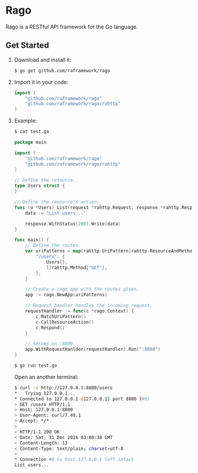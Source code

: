 # Rago

Rago is a RESTful API framework for the Go language. 

## Get Started

1. Download and install it:

    ```bash
    $ go get github.com/raframework/rago
    ```

2. Import it in your code:

    ```go
    import (
    	"github.com/raframework/rago"
    	"github.com/raframework/rago/rahttp"
    )

    ```

3. Example:

    ```bash
    $ cat test.go
    ```

    ```go
    package main

	import (
		"github.com/raframework/rago"
		"github.com/raframework/rago/rahttp"
	)

	// Define the resource.
	type Users struct {
	}

	// Define the resource's action.
	func (u *Users) List(request *rahttp.Request, response *rahttp.Response) {
		data := "List users..."

		response.WithStatus(200).Write(data)
	}

	func main() {
		// Define the routes.
		var uriPatterns = map[rahttp.UriPattern]rahttp.ResourceAndMethod{
			"/users": {
				Users{},
				[]rahttp.Method{"GET"},
			},
		}

		// Create a rago app with the routes given.
		app := rago.NewApp(uriPatterns)

		// Request handler handles the incoming request.
		requestHandler := func(c *rago.Context) {
			c.MatchUriPattern()
			c.CallResourceAction()
			c.Respond()
		}

		// Serves on :8800
		app.WithRequestHanlder(requestHandler).Run(":8800")
	}
    ```

    ```bash
    $ go run test.go
    ```

    Open an another terminal:
    ```bash
    $ curl -v http://127.0.0.1:8800/users
    *   Trying 127.0.0.1...
	* Connected to 127.0.0.1 (127.0.0.1) port 8800 (#0)
	> GET /users HTTP/1.1
	> Host: 127.0.0.1:8800
	> User-Agent: curl/7.49.1
	> Accept: */*
	> 
	< HTTP/1.1 200 OK
	< Date: Sat, 31 Dec 2016 03:00:38 GMT
	< Content-Length: 13
	< Content-Type: text/plain; charset=utf-8
	< 
	* Connection #0 to host 127.0.0.1 left intact
	List users...
    ```
